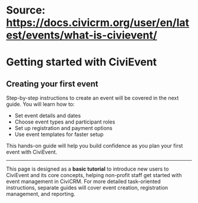 # Source: https://docs.civicrm.org/user/en/latest/events/what-is-civievent/

# Getting started with CiviEvent

## Creating your first event

Step-by-step instructions to create an event will be covered in the next guide. You will learn how to:

- Set event details and dates  
- Choose event types and participant roles  
- Set up registration and payment options  
- Use event templates for faster setup  

This hands-on guide will help you build confidence as you plan your first event with CiviEvent.

---

This page is designed as a **basic tutorial** to introduce new users to CiviEvent and its core concepts, helping non-profit staff get started with event management in CiviCRM. For more detailed task-oriented instructions, separate guides will cover event creation, registration management, and reporting.
